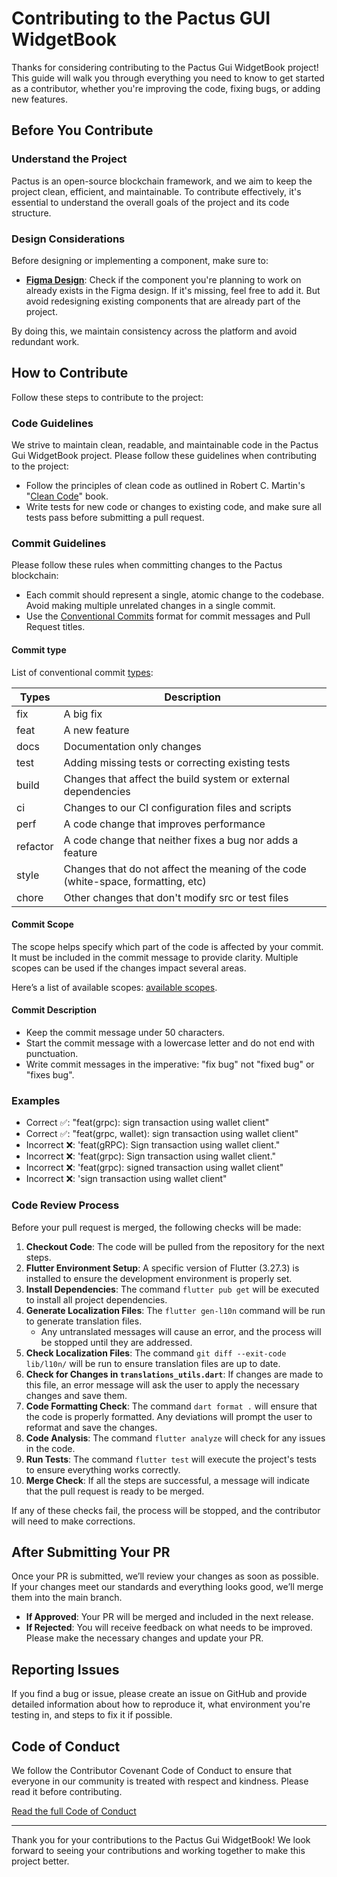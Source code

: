 # Contributing to the Pactus GUI WidgetBook

Thanks for considering contributing to the Pactus Gui WidgetBook project! This guide will walk you through everything you need to know to get started as a contributor, whether you're improving the code, fixing bugs, or adding new features.

## Before You Contribute

### Understand the Project

Pactus is an open-source blockchain framework, and we aim to keep the project clean, efficient, and maintainable. To contribute effectively, it's essential to understand the overall goals of the project and its code structure.

### Design Considerations

Before designing or implementing a component, make sure to:

- **[Figma Design](https://www.figma.com/design/nLgS0tGriGvy70CHDvEjqw/Pactus-Applications-(Community)?node-id=12-1109)**: Check if the component you're planning to work on already exists in the Figma design. If it's missing, feel free to add it. But avoid redesigning existing components that are already part of the project.

By doing this, we maintain consistency across the platform and avoid redundant work.

## How to Contribute

Follow these steps to contribute to the project:

### Code Guidelines

We strive to maintain clean, readable, and maintainable code in the Pactus Gui WidgetBook project. Please follow these guidelines when contributing to the project:

- Follow the principles of clean code as outlined in Robert C. Martin's "[Clean Code](https://www.amazon.com/Clean-Code-Handbook-Software-Craftsmanship/dp/0132350882)" book.
- Write tests for new code or changes to existing code, and make sure all tests pass before submitting a pull request.

### Commit Guidelines

Please follow these rules when committing changes to the Pactus blockchain:

- Each commit should represent a single, atomic change to the codebase. Avoid making multiple unrelated changes in a single commit.
- Use the [Conventional Commits](https://www.conventionalcommits.org/en/v1.0.0/) format for commit messages and Pull Request titles.

#### Commit type

List of conventional commit [types](https://github.com/commitizen/conventional-commit-types/blob/master/index.json):

| Types    | Description                                                                       |
| -------- | --------------------------------------------------------------------------------- |
| fix      | A big fix                                                                         |
| feat     | A new feature                                                                     |
| docs     | Documentation only changes                                                        |
| test     | Adding missing tests or correcting existing tests                                 |
| build    | Changes that affect the build system or external dependencies                     |
| ci       | Changes to our CI configuration files and scripts                                 |
| perf     | A code change that improves performance                                           |
| refactor | A code change that neither fixes a bug nor adds a feature                         |
| style    | Changes that do not affect the meaning of the code (white-space, formatting, etc) |
| chore    | Other changes that don't modify src or test files                                 |

#### Commit Scope

The scope helps specify which part of the code is affected by your commit. It must be included in the commit message to provide clarity. Multiple scopes can be used if the changes impact several areas.

Here’s a list of available scopes: [available scopes](./.github/workflows/semantic-pr.yml).

#### Commit Description

- Keep the commit message under 50 characters.
- Start the commit message with a lowercase letter and do not end with punctuation.
- Write commit messages in the imperative: "fix bug" not "fixed bug" or "fixes bug".

### Examples

- Correct ✅: "feat(grpc): sign transaction using wallet client"
- Correct ✅: "feat(grpc, wallet): sign transaction using wallet client"
- Incorrect ❌: 'feat(gRPC): Sign transaction using wallet client."
- Incorrect ❌: 'feat(grpc): Sign transaction using wallet client."
- Incorrect ❌: 'feat(grpc): signed transaction using wallet client"
- Incorrect ❌: 'sign transaction using wallet client"

### Code Review Process

Before your pull request is merged, the following checks will be made:

1. **Checkout Code**: The code will be pulled from the repository for the next steps.
2. **Flutter Environment Setup**: A specific version of Flutter (3.27.3) is installed to ensure the development environment is properly set.
3. **Install Dependencies**: The command `flutter pub get` will be executed to install all project dependencies.
4. **Generate Localization Files**: The `flutter gen-l10n` command will be run to generate translation files.
   - Any untranslated messages will cause an error, and the process will be stopped until they are addressed.
5. **Check Localization Files**: The command `git diff --exit-code lib/l10n/` will be run to ensure translation files are up to date.
6. **Check for Changes in `translations_utils.dart`**: If changes are made to this file, an error message will ask the user to apply the necessary changes and save them.
7. **Code Formatting Check**: The command `dart format .` will ensure that the code is properly formatted. Any deviations will prompt the user to reformat and save the changes.
8. **Code Analysis**: The command `flutter analyze` will check for any issues in the code.
9. **Run Tests**: The command `flutter test` will execute the project's tests to ensure everything works correctly.
10. **Merge Check**: If all the steps are successful, a message will indicate that the pull request is ready to be merged.

If any of these checks fail, the process will be stopped, and the contributor will need to make corrections.

## After Submitting Your PR

Once your PR is submitted, we’ll review your changes as soon as possible. If your changes meet our standards and everything looks good, we’ll merge them into the main branch.

- **If Approved**: Your PR will be merged and included in the next release.
- **If Rejected**: You will receive feedback on what needs to be improved. Please make the necessary changes and update your PR.

## Reporting Issues

If you find a bug or issue, please create an issue on GitHub and provide detailed information about how to reproduce it, what environment you're testing in, and steps to fix it if possible.

## Code of Conduct

We follow the Contributor Covenant Code of Conduct to ensure that everyone in our community is treated with respect and kindness. Please read it before contributing.

[Read the full Code of Conduct](https://www.contributor-covenant.org/version/2/1/code_of_conduct/)

---
Thank you for your contributions to the Pactus Gui WidgetBook! We look forward to seeing your contributions and working together to make this project better.